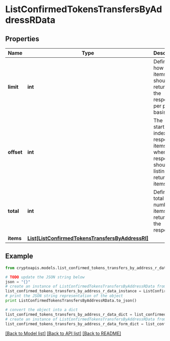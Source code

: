 # ListConfirmedTokensTransfersByAddressRData


## Properties
Name | Type | Description | Notes
------------ | ------------- | ------------- | -------------
**limit** | **int** | Defines how many items should be returned in the response per page basis. | 
**offset** | **int** | The starting index of the response items, i.e. where the response should start listing the returned items. | 
**total** | **int** | Defines the total number of items returned in the response. | 
**items** | [**List[ListConfirmedTokensTransfersByAddressRI]**](ListConfirmedTokensTransfersByAddressRI.md) |  | 

## Example

```python
from cryptoapis.models.list_confirmed_tokens_transfers_by_address_r_data import ListConfirmedTokensTransfersByAddressRData

# TODO update the JSON string below
json = "{}"
# create an instance of ListConfirmedTokensTransfersByAddressRData from a JSON string
list_confirmed_tokens_transfers_by_address_r_data_instance = ListConfirmedTokensTransfersByAddressRData.from_json(json)
# print the JSON string representation of the object
print ListConfirmedTokensTransfersByAddressRData.to_json()

# convert the object into a dict
list_confirmed_tokens_transfers_by_address_r_data_dict = list_confirmed_tokens_transfers_by_address_r_data_instance.to_dict()
# create an instance of ListConfirmedTokensTransfersByAddressRData from a dict
list_confirmed_tokens_transfers_by_address_r_data_form_dict = list_confirmed_tokens_transfers_by_address_r_data.from_dict(list_confirmed_tokens_transfers_by_address_r_data_dict)
```
[[Back to Model list]](../README.md#documentation-for-models) [[Back to API list]](../README.md#documentation-for-api-endpoints) [[Back to README]](../README.md)


